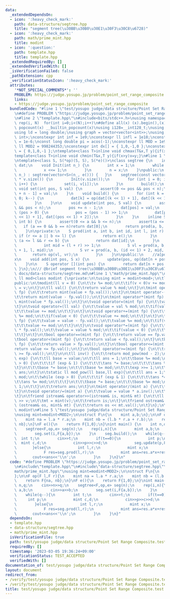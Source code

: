 ```yaml
---
data:
  _extendedDependsOn:
  - icon: ':heavy_check_mark:'
    path: data-structure/segtree.hpp
    title: "segment tree(\u30BB\u30B0\u30E1\u30F3\u30C8\u6728)"
  - icon: ':heavy_check_mark:'
    path: math/prime_mint.hpp
    title: modint
  - icon: ':question:'
    path: template.hpp
    title: template.hpp
  _extendedRequiredBy: []
  _extendedVerifiedWith: []
  _isVerificationFailed: false
  _pathExtension: cpp
  _verificationStatusIcon: ':heavy_check_mark:'
  attributes:
    '*NOT_SPECIAL_COMMENTS*': ''
    PROBLEM: https://judge.yosupo.jp/problem/point_set_range_composite
    links:
    - https://judge.yosupo.jp/problem/point_set_range_composite
  bundledCode: "#line 1 \"test/yosupo judge/data structure/Point Set Range Composite.test.cpp\"\
    \n#define PROBLEM \"https://judge.yosupo.jp/problem/point_set_range_composite\"\
    \n#line 2 \"template.hpp\"\n#include<bits/stdc++.h>\nusing namespace std;\n#define\
    \ rep(i, N)  for(int i=0;i<(N);i++)\n#define all(x) (x).begin(),(x).end()\n#define\
    \ popcount(x) __builtin_popcount(x)\nusing i128=__int128_t;\nusing ll = long long;\n\
    using ld = long double;\nusing graph = vector<vector<int>>;\nusing P = pair<int,\
    \ int>;\nconstexpr int inf = 1e9;\nconstexpr ll infl = 1e18;\nconstexpr ld eps\
    \ = 1e-6;\nconst long double pi = acos(-1);\nconstexpr ll MOD = 1e9 + 7;\nconstexpr\
    \ ll MOD2 = 998244353;\nconstexpr int dx[] = { 1,0,-1,0 };\nconstexpr int dy[]\
    \ = { 0,1,0,-1 };\ntemplate<class T>inline void chmax(T&x,T y){if(x<y)x=y;}\n\
    template<class T>inline void chmin(T&x,T y){if(x>y)x=y;}\n#line 1 \"data-structure/segtree.hpp\"\
    \ntemplate<class S, S(*op)(S, S), S(*e)()>\nclass segtree {\n    int n;\n    vector<S>\
    \ dat;\n    void Init(int n_) {\n        int x = 1;\n        while (n_ > x) {\n\
    \            x <<= 1;\n        }\n        n = x;\n    }\npublic:\n    segtree(int\
    \ n_) : segtree(vector<S>(n_, e())) {   }\n    segtree(const vector<S>& v) :dat(4\
    \ * v.size()) {\n        Init(v.size());\n        for (int i = 0; i < v.size();\
    \ i++) {\n            set(i, v[i]);\n        }\n        build();\n    }\n    inline\
    \ void set(int pos, S val) {\n        assert(0 <= pos && pos < n);\n        dat[pos\
    \ + n - 1] = val;\n    }\n    void build() {\n        for (int k = n - 2; k >=\
    \ 0; k--) {\n            dat[k] = op(dat[(k << 1) + 1], dat[(k << 1) + 2]);\n\
    \        }\n    }\n\n    void update(int pos, S val) {\n        assert(0 <= pos\
    \ && pos < n);\n        pos += n - 1;\n        dat[pos] = val;\n        while\
    \ (pos > 0) {\n            pos = (pos - 1) >> 1;\n            dat[pos] = op(dat[(pos\
    \ << 1) + 1], dat[(pos << 1) + 2]);\n        }\n    }\n    inline S prod(int a,\
    \ int b) {\n        assert(0 <= a && b <= n);\n        assert(a <= b);\n     \
    \   if (a == 0 && b == n)return dat[0];\n        return prod(a, b, 0, 0, n);\n\
    \    }\n\nprivate:\n    S prod(int a, int b, int id, int l, int r) {\n       \
    \ if (r <= a || b <= l) {\n            return e();\n        }\n        else if\
    \ (a <= l && r <= b) {\n            return dat[id];\n        }\n        else {\n\
    \            int mid = (l + r) >> 1;\n            S vl = prod(a, b, (id << 1)\
    \ + 1, l, mid);\n            S vr = prod(a, b, (id << 1) + 2, mid, r);\n     \
    \       return op(vl, vr);\n        }\n    }\n\npublic:\n    //a[pos] <- a[pos]\u30FB\
    x\n    void add(int pos, S x) {\n        update(pos, op(dat[n + pos - 1], x));\n\
    \    }\n\n    S operator [](int pos) {\n        return dat[n + pos - 1];\n   \
    \ }\n};\n/// @brief segment tree(\u30BB\u30B0\u30E1\u30F3\u30C8\u6728)\n///@docs\
    \ docs/data-structure/segtree.md\n#line 1 \"math/prime_mint.hpp\"\ntemplate<const\
    \ ll mod>class modint {\nprivate:\n\tusing mint = modint<mod>;\n\tll value = 0;\n\
    public:\n\tmodint(ll v = 0) {\n\t\tv %= mod;\n\t\tif(v < 0)v += mod;\n\t\tvalue\
    \ = v;\n\t}\n\tll val() {\n\t\treturn value % mod;\n\t}\n\tmint operator+(mint\
    \ fp) {\n\t\treturn mint(value + fp.val());\n\t}\n\tmint operator-(mint fp) {\n\
    \t\treturn mint(value - fp.val());\n\t}\n\tmint operator*(mint fp) {\n\t\treturn\
    \ mint(value * fp.val());\n\t}\n\tvoid operator=(mint fp) {\n\t\tvalue = fp.val();\n\
    \t}\n\tvoid operator=(ll val) {\n\t\tvalue = val % mod;\n\t\tif(value < 0) {\n\
    \t\t\tvalue += mod;\n\t\t}\n\t}\n\tvoid operator+=(mint fp) {\n\t\t(value += fp.val())\
    \ %= mod;\n\t\tif(value < 0) {\n\t\t\tvalue += mod;\n\t\t}\n\t}\n\tvoid operator-=(mint\
    \ fp) {\n\t\tvalue = value - fp.val();\n\t\tvalue %= mod;\n\t\tif(value < 0) {\n\
    \t\t\tvalue += mod;\n\t\t}\n\t}\n\tvoid operator*=(mint fp) {\n\t\tvalue = value\
    \ * fp.val();\n\t\tvalue = value % mod;\n\t\tif(value < 0) {\n\t\t\tvalue += mod;\n\
    \t\t}\n\t}\n\tbool operator==(mint fp) {\n\t\treturn value == fp.val();\n\t}\n\
    \tbool operator<(mint fp) {\n\t\treturn value < fp.val();\n\t}\n\tbool operator>(mint\
    \ fp) {\n\t\treturn value > fp.val();\n\t}\n\tbool operator<=(mint fp) {\n\t\t\
    return value <= fp.val();\n\t}\n\tbool operator>=(mint fp) {\n\t\treturn value\
    \ >= fp.val();\n\t}\n\n\tll inv() {\n\t\treturn mod_pow(mod - 2);\n\t}\n\tll mod_pow(ll\
    \ exp) {\n\t\tll base = value;\n\t\tll ans = 1;\n\t\tbase %= mod;\n\t\twhile (exp\
    \ > 0) {\n\t\t\tif (exp & 1) {\n\t\t\t\tans *= base;\n\t\t\t\tans %= mod;\n\t\t\
    \t}\n\t\t\tbase *= base;\n\t\t\tbase %= mod;\n\t\t\texp >>= 1;\n\t\t}\n\t\treturn\
    \ ans;\n\t}\n\tstatic ll mod_pow(ll base,ll exp){\n\t\tll ans = 1;\n\t\tbase %=\
    \ mod;\n\t\twhile (exp > 0) {\n\t\t\tif (exp & 1) {\n\t\t\t\tans *= base;\n\t\t\
    \t\tans %= mod;\n\t\t\t}\n\t\t\tbase *= base;\n\t\t\tbase %= mod;\n\t\t\texp >>=\
    \ 1;\n\t\t}\n\t\treturn ans;\n\t}\n\tmint operator/(mint a) {\n\t\treturn mint(a.inv()*value);\n\
    \t}\n\tvoid operator/=(mint a) {\n\t\tvalue = value * a.inv();\n\t\tvalue %= mod;\n\
    \t}\n\tfriend istream& operator>>(istream& is, mint& mt) {\n\t\tll v;\n\t\tis\
    \ >> v;\n\t\tmt = mint(v);\n\t\treturn is;\n\t}\n\tfriend ostream& operator <<\
    \ (ostream& os, mint& mt) {\n\t\treturn os << mt.val();\n\t}\n};\n\n///@brief\
    \ modint\n#line 5 \"test/yosupo judge/data structure/Point Set Range Composite.test.cpp\"\
    \nusing mint=modint<MOD2>;\n\nstruct F\n{\n    mint a,b;\n};\n\nF op(F l,F r){\n\
    \    mint na = l.a * r.a;\n    mint nb = (l.b * r.a + r.b);\n    return F{na,\
    \ nb};\n}\nF e(){\n    return F{1,0};\n}\nint main() {\n    int n,q;\n    cin>>n>>q;\n\
    \    segtree<F,op,e> seg(n);\n    rep(i,n){\n        mint a,b;\n        cin>>a>>b;\n\
    \        seg.set(i,F{a,b});\n    }\n    seg.build();\n    while(q--){\n      \
    \  int t;\n        cin>>t;\n        if(t==0){\n            int p;\n          \
    \  mint c,d;\n            cin>>p>>c>>d;\n            seg.update(p,F{c,d});\n \
    \       }else{\n            int l,r;\n            mint x;\n            cin>>l>>r>>x;\n\
    \            F res=seg.prod(l,r);\n            mint ans=res.a*x+res.b;\n     \
    \       cout<<ans<<'\\n';\n        }\n    }\n}\n"
  code: "#define PROBLEM \"https://judge.yosupo.jp/problem/point_set_range_composite\"\
    \n#include\"template.hpp\"\n#include\"data-structure/segtree.hpp\"\n#include\"\
    math/prime_mint.hpp\"\nusing mint=modint<MOD2>;\n\nstruct F\n{\n    mint a,b;\n\
    };\n\nF op(F l,F r){\n    mint na = l.a * r.a;\n    mint nb = (l.b * r.a + r.b);\n\
    \    return F{na, nb};\n}\nF e(){\n    return F{1,0};\n}\nint main() {\n    int\
    \ n,q;\n    cin>>n>>q;\n    segtree<F,op,e> seg(n);\n    rep(i,n){\n        mint\
    \ a,b;\n        cin>>a>>b;\n        seg.set(i,F{a,b});\n    }\n    seg.build();\n\
    \    while(q--){\n        int t;\n        cin>>t;\n        if(t==0){\n       \
    \     int p;\n            mint c,d;\n            cin>>p>>c>>d;\n            seg.update(p,F{c,d});\n\
    \        }else{\n            int l,r;\n            mint x;\n            cin>>l>>r>>x;\n\
    \            F res=seg.prod(l,r);\n            mint ans=res.a*x+res.b;\n     \
    \       cout<<ans<<'\\n';\n        }\n    }\n}"
  dependsOn:
  - template.hpp
  - data-structure/segtree.hpp
  - math/prime_mint.hpp
  isVerificationFile: true
  path: test/yosupo judge/data structure/Point Set Range Composite.test.cpp
  requiredBy: []
  timestamp: '2023-03-05 19:36:24+09:00'
  verificationStatus: TEST_ACCEPTED
  verifiedWith: []
documentation_of: test/yosupo judge/data structure/Point Set Range Composite.test.cpp
layout: document
redirect_from:
- /verify/test/yosupo judge/data structure/Point Set Range Composite.test.cpp
- /verify/test/yosupo judge/data structure/Point Set Range Composite.test.cpp.html
title: test/yosupo judge/data structure/Point Set Range Composite.test.cpp
---
```


